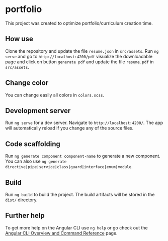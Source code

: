 # portfolio

This project was created to optimize portfolio/curriculum creation time.

## How use

Clone the repository and update the file `resume.json` in `src/assets`.
Run `ng serve` and go to `http://localhost:4200/pdf` visualize the downloadable page and click on button `generate pdf` and update the file `resume.pdf` in `src/assets`.

## Change color

You can change easily all colors in `colors.scss`.

## Development server

Run `ng serve` for a dev server. Navigate to `http://localhost:4200/`. The app will automatically reload if you change any of the source files.

## Code scaffolding

Run `ng generate component component-name` to generate a new component. You can also use `ng generate directive|pipe|service|class|guard|interface|enum|module`.

## Build

Run `ng build` to build the project. The build artifacts will be stored in the `dist/` directory.

## Further help

To get more help on the Angular CLI use `ng help` or go check out the [Angular CLI Overview and Command Reference](https://angular.io/cli) page.
